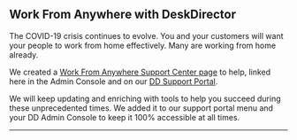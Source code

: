 ## Work From Anywhere with DeskDirector

The COVID-19 crisis continues to evolve. You and your customers will want your people to work from home effectively. Many are working from home already. 

We created a [Work From Anywhere Support Center page](https://deskdirector.com/wfh) to help, linked here in the Admin Console and on our [DD Support Portal](https://support.deskdirector.com/).

We will keep updating and enriching with tools to help you succeed during these unprecedented times. We added it to our support portal menu and your DD Admin Console to keep it 100% accessible at all times.

___
